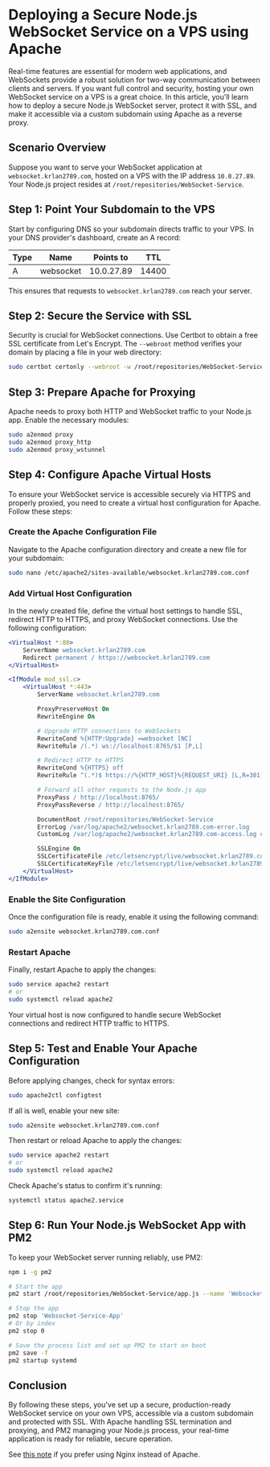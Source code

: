 # Deploying a Secure Node.js WebSocket Service on a VPS using Apache

Real-time features are essential for modern web applications, and WebSockets provide a robust solution for two-way communication between clients and servers. If you want full control and security, hosting your own WebSocket service on a VPS is a great choice. In this article, you'll learn how to deploy a secure Node.js WebSocket server, protect it with SSL, and make it accessible via a custom subdomain using Apache as a reverse proxy.

## **Scenario Overview**

Suppose you want to serve your WebSocket application at `websocket.krlan2789.com`, hosted on a VPS with the IP address `10.0.27.89`. Your Node.js project resides at `/root/repositories/WebSocket-Service`.

## **Step 1: Point Your Subdomain to the VPS**

Start by configuring DNS so your subdomain directs traffic to your VPS. In your DNS provider's dashboard, create an A record:

| Type | Name      | Points to  | TTL   |
| ---- | --------- | ---------- | ----- |
| A    | websocket | 10.0.27.89 | 14400 |

This ensures that requests to `websocket.krlan2789.com` reach your server.

## **Step 2: Secure the Service with SSL**

Security is crucial for WebSocket connections. Use Certbot to obtain a free SSL certificate from Let's Encrypt. The `--webroot` method verifies your domain by placing a file in your web directory:

```bash
sudo certbot certonly --webroot -w /root/repositories/WebSocket-Service -d websocket.krlan2789.com
```

## **Step 3: Prepare Apache for Proxying**

Apache needs to proxy both HTTP and WebSocket traffic to your Node.js app. Enable the necessary modules:

```bash
sudo a2enmod proxy
sudo a2enmod proxy_http
sudo a2enmod proxy_wstunnel
```

## **Step 4: Configure Apache Virtual Hosts**

To ensure your WebSocket service is accessible securely via HTTPS and properly proxied, you need to create a virtual host configuration for Apache. Follow these steps:

### **Create the Apache Configuration File**

Navigate to the Apache configuration directory and create a new file for your subdomain:

```bash
sudo nano /etc/apache2/sites-available/websocket.krlan2789.com.conf
```

### **Add Virtual Host Configuration**

In the newly created file, define the virtual host settings to handle SSL, redirect HTTP to HTTPS, and proxy WebSocket connections. Use the following configuration:

```apache
<VirtualHost *:80>
    ServerName websocket.krlan2789.com
    Redirect permanent / https://websocket.krlan2789.com
</VirtualHost>

<IfModule mod_ssl.c>
    <VirtualHost *:443>
        ServerName websocket.krlan2789.com

        ProxyPreserveHost On
        RewriteEngine On

        # Upgrade HTTP connections to WebSockets
        RewriteCond %{HTTP:Upgrade} =websocket [NC]
        RewriteRule /(.*) ws://localhost:8765/$1 [P,L]

        # Redirect HTTP to HTTPS
        RewriteCond %{HTTPS} off
        RewriteRule ^(.*)$ https://%{HTTP_HOST}%{REQUEST_URI} [L,R=301]

        # Forward all other requests to the Node.js app
        ProxyPass / http://localhost:8765/
        ProxyPassReverse / http://localhost:8765/

        DocumentRoot /root/repositories/WebSocket-Service
        ErrorLog /var/log/apache2/websocket.krlan2789.com-error.log
        CustomLog /var/log/apache2/websocket.krlan2789.com-access.log combined

        SSLEngine On
        SSLCertificateFile /etc/letsencrypt/live/websocket.krlan2789.com/fullchain.pem
        SSLCertificateKeyFile /etc/letsencrypt/live/websocket.krlan2789.com/privkey.pem
    </VirtualHost>
</IfModule>
```

### **Enable the Site Configuration**

Once the configuration file is ready, enable it using the following command:

```bash
sudo a2ensite websocket.krlan2789.com.conf
```

### **Restart Apache**

Finally, restart Apache to apply the changes:

```bash
sudo service apache2 restart
# or
sudo systemctl reload apache2
```

Your virtual host is now configured to handle secure WebSocket connections and redirect HTTP traffic to HTTPS.

## **Step 5: Test and Enable Your Apache Configuration**

Before applying changes, check for syntax errors:

```bash
sudo apache2ctl configtest
```

If all is well, enable your new site:

```bash
sudo a2ensite websocket.krlan2789.com.conf
```

Then restart or reload Apache to apply the changes:

```bash
sudo service apache2 restart
# or
sudo systemctl reload apache2
```

Check Apache's status to confirm it's running:

```bash
systemctl status apache2.service
```

## **Step 6: Run Your Node.js WebSocket App with PM2**

To keep your WebSocket server running reliably, use PM2:

```bash
npm i -g pm2

# Start the app
pm2 start /root/repositories/WebSocket-Service/app.js --name 'Websocket-Service-App' --watch

# Stop the app
pm2 stop 'Websocket-Service-App'
# Or by index
pm2 stop 0

# Save the process list and set up PM2 to start on boot
pm2 save -f
pm2 startup systemd
```

## **Conclusion**

By following these steps, you've set up a secure, production-ready WebSocket service on your own VPS, accessible via a custom subdomain and protected with SSL. With Apache handling SSL termination and proxying, and PM2 managing your Node.js process, your real-time application is ready for reliable, secure operation.

See [this note](/note/2/Secure%20WebSocket%20Service%20on%20a%20VPS%20using%20Nginx) if you prefer using Nginx instead of Apache.